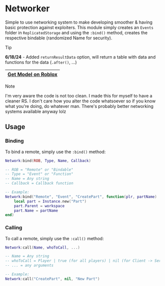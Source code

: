 # Networker
Simple to use networking system to make developing smoother &amp; having basic protection against exploiters.
This module simply creates an `Events` folder in `ReplicatedStorage` and using the `:bind()` method, creates the respective bindable (randomized Name for security).

> [!TIP]
> **6/18/24** - Added `returnResultData` option, will return a table with data and functions for the data (`.after()`, ...)

| [Get Model on Roblox](https://create.roblox.com/store/asset/17409077618/Networker) |
| ------------- |

> [!NOTE]
> I'm very aware the code is not too clean. I made this for myself to have a cleaner RS. I don't care how you alter the code whatsoever so if you know what you're doing, do whatever man. There's probably better networking systems available anyway lolz

## Usage
### Binding
To bind a remote, simply use the `:bind()` method:
```lua
Network:bind(ROB, Type, Name, Callback)

-- ROB = "Remote" or "Bindable"
-- Type = "Event" or "Function"
-- Name = Any string
-- Callback = Callback function

-- Example:
Network:bind("Remote", "Event", "CreatePart", function(plr, partName)
    local part = Instance.new("Part")
    part.Parent = workspace
    part.Name = partName
end)
```
### Calling
To call a remote, simply use the `:call()` method:
```lua
Network:call(Name, whoToCall, ...)

-- Name = Any string
-- whoToCall = Player | true (for all players) | nil (for Client -> Server)
-- ... = any arguments

-- Example:
Network:call("CreatePart", nil, "New Part")
```
